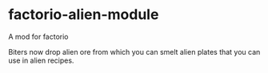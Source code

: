 # factorio-alien-module
A mod for factorio

Biters now drop alien ore from which you can smelt alien plates that you can use in alien recipes.
